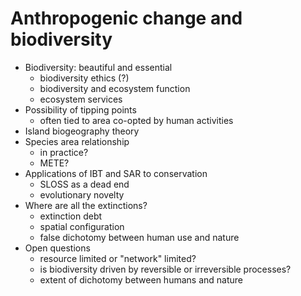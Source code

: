 # Anthropogenic change and biodiversity

- Biodiversity: beautiful and essential
    - biodiversity ethics (?)
    - biodiversity and ecosystem function
    - ecosystem services
- Possibility of tipping points
    - often tied to area co-opted by human activities
- Island biogeography theory
- Species area relationship
    - in practice?
    - METE?
- Applications of IBT and SAR to conservation
    - SLOSS as a dead end
    - evolutionary novelty
- Where are all the extinctions?
    - extinction debt
    - spatial configuration
    - false dichotomy between human use and nature
- Open questions
    - resource limited or "network" limited?
    - is biodiversity driven by reversible or irreversible processes?
    - extent of dichotomy between humans and nature
